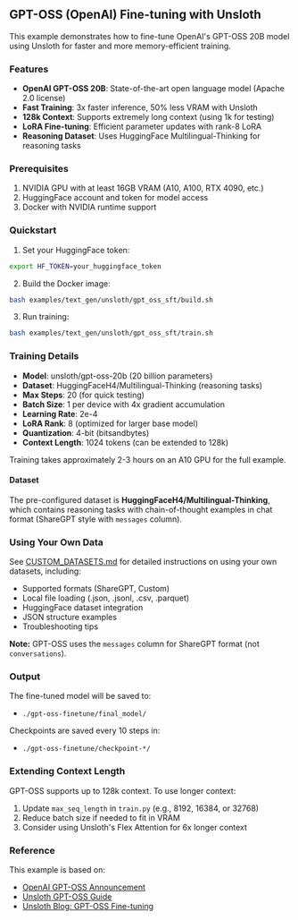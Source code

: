 ## GPT-OSS (OpenAI) Fine-tuning with Unsloth

This example demonstrates how to fine-tune OpenAI's GPT-OSS 20B model using Unsloth for faster and more memory-efficient training.

### Features

- **OpenAI GPT-OSS 20B**: State-of-the-art open language model (Apache 2.0 license)
- **Fast Training**: 3x faster inference, 50% less VRAM with Unsloth
- **128k Context**: Supports extremely long context (using 1k for testing)
- **LoRA Fine-tuning**: Efficient parameter updates with rank-8 LoRA
- **Reasoning Dataset**: Uses HuggingFace Multilingual-Thinking for reasoning tasks

### Prerequisites

1. NVIDIA GPU with at least 16GB VRAM (A10, A100, RTX 4090, etc.)
2. HuggingFace account and token for model access
3. Docker with NVIDIA runtime support

### Quickstart

1. Set your HuggingFace token:
```bash
export HF_TOKEN=your_huggingface_token
```

2. Build the Docker image:
```bash
bash examples/text_gen/unsloth/gpt_oss_sft/build.sh
```

3. Run training:
```bash
bash examples/text_gen/unsloth/gpt_oss_sft/train.sh
```

### Training Details

- **Model**: unsloth/gpt-oss-20b (20 billion parameters)
- **Dataset**: HuggingFaceH4/Multilingual-Thinking (reasoning tasks)
- **Max Steps**: 20 (for quick testing)
- **Batch Size**: 1 per device with 4x gradient accumulation
- **Learning Rate**: 2e-4
- **LoRA Rank**: 8 (optimized for larger base model)
- **Quantization**: 4-bit (bitsandbytes)
- **Context Length**: 1024 tokens (can be extended to 128k)

Training takes approximately 2-3 hours on an A10 GPU for the full example.

#### Dataset

The pre-configured dataset is **HuggingFaceH4/Multilingual-Thinking**, which contains reasoning tasks with chain-of-thought examples in chat format (ShareGPT style with `messages` column).

### Using Your Own Data

See [CUSTOM_DATASETS.md](../../CUSTOM_DATASETS.md) for detailed instructions on using your own datasets, including:
- Supported formats (ShareGPT, Custom)
- Local file loading (.json, .jsonl, .csv, .parquet)
- HuggingFace dataset integration
- JSON structure examples
- Troubleshooting tips

**Note:** GPT-OSS uses the `messages` column for ShareGPT format (not `conversations`).

### Output

The fine-tuned model will be saved to:
- `./gpt-oss-finetune/final_model/`

Checkpoints are saved every 10 steps in:
- `./gpt-oss-finetune/checkpoint-*/`

### Extending Context Length

GPT-OSS supports up to 128k context. To use longer context:

1. Update `max_seq_length` in `train.py` (e.g., 8192, 16384, or 32768)
2. Reduce batch size if needed to fit in VRAM
3. Consider using Unsloth's Flex Attention for 6x longer context

### Reference

This example is based on:
- [OpenAI GPT-OSS Announcement](https://openai.com/index/gpt-oss/)
- [Unsloth GPT-OSS Guide](https://docs.unsloth.ai/new/gpt-oss-how-to-run-and-fine-tune)
- [Unsloth Blog: GPT-OSS Fine-tuning](https://unsloth.ai/blog/gpt-oss)
